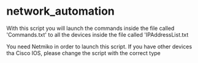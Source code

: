 # network_automation

With this script you will launch the commands inside the file called 'Commands.txt' to all the devices inside the file called 'IPAddressList.txt

You need Netmiko in order to launch this script.
If you have other devices tha Cisco IOS, please change the script with the correct type
